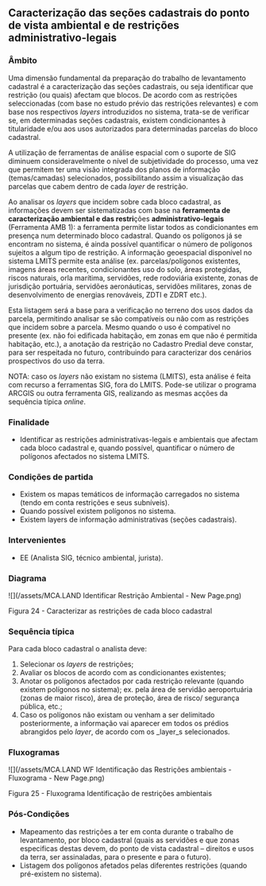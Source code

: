 ## Caracterização das seções cadastrais do ponto de vista ambiental e de restrições administrativo-legais

### Âmbito

Uma dimensão fundamental da preparação do trabalho de levantamento cadastral é a caracterização das seções cadastrais, ou seja identificar que restrição \(ou quais\) afectam que blocos. De acordo com as restrições seleccionadas \(com base no estudo prévio das restrições relevantes\) e com base nos respectivos _layers_ introduzidos no sistema, trata-se de verificar se, em determinadas seções cadastrais, existem condicionantes à titularidade e/ou aos usos autorizados para determinadas parcelas do bloco cadastral.

A utilização de ferramentas de análise espacial com o suporte de SIG diminuem consideravelmente o nível de subjetividade do processo, uma vez que permitem ter uma visão integrada dos planos de informação \(temas/camadas\) selecionados, possibilitando assim a visualização das parcelas que cabem dentro de cada _layer_ de restrição.

Ao analisar os _layers_ que incidem sobre cada bloco cadastral, as informações devem ser sistematizadas com base na **ferramenta de caracterização ambiental e das restri**ções **administrativo-legais** \(Ferramenta AMB 1\): a ferramenta permite listar todos as condicionantes em presença num determinado bloco cadastral. Quando os polígonos já se encontram no sistema, é ainda possível quantificar o número de polígonos sujeitos a algum tipo de restrição. A informação geoespacial disponível no sistema LMITS permite esta análise \(ex. parcelas/polígonos existentes, imagens áreas recentes, condicionantes uso do solo, áreas protegidas, riscos naturais, orla marítima, servidões, rede rodoviária existente, zonas de jurisdição portuária, servidões aeronáuticas, servidões militares, zonas de desenvolvimento de energias renováveis, ZDTI e ZDRT etc.\).

Esta listagem será a base para a verificação no terreno dos usos dados da parcela, permitindo analisar se são compatíveis ou não com as restrições que incidem sobre a parcela. Mesmo quando o uso é compatível no presente \(ex. não foi edificada habitação, em zonas em que não é permitida habitação, etc.\), a anotação da restrição no Cadastro Predial deve constar, para ser respeitada no futuro, contribuindo para caracterizar dos cenários prospectivos do uso da terra.

NOTA: caso os _layers_ não existam no sistema \(LMITS\), esta análise é feita com recurso a ferramentas SIG, fora do LMITS. Pode-se utilizar o programa ARCGIS ou outra ferramenta GIS, realizando as mesmas acções da sequência típica _online_.

### Finalidade

* Identificar as restrições administrativas-legais e ambientais que afectam cada bloco cadastral e, quando possível, quantificar o número de polígonos afectados no sistema LMITS.

### Condições de partida

* Existem os mapas temáticos de informação carregados no sistema \(tendo em conta restrições e seus subníveis\).
* Quando possível existem polígonos no sistema.
* Existem layers de informação administrativas \(seções cadastrais\).

### Intervenientes

* EE \(Analista SIG, técnico ambiental, jurista\).

### Diagrama

![](/assets/MCA.LAND Identificar Restrição Ambiental - New Page.png)

Figura 24 - Caracterizar as restrições de cada bloco cadastral

### Sequência típica

Para cada bloco cadastral o analista deve:

1. Selecionar os _layers_ de restrições;
2. Avaliar os blocos de acordo com as condicionantes existentes;
3. Anotar os polígonos afectados por cada restrição relevante \(quando existem polígonos no sistema\); ex. pela área de servidão aeroportuária \(zonas de maior risco\), área de proteção, área de risco/ segurança pública, etc.;
4. Caso os polígonos não existam ou venham a ser delimitado posteriormente, a informação vai aparecer em todos os prédios abrangidos pelo _layer_, de acordo com os \_layer\_s selecionados.

### Fluxogramas

![](/assets/MCA.LAND WF Identificação das Restrições ambientais - Fluxograma - New Page.png)

Figura 25 - Fluxograma Identificação de restrições ambientais

### Pós-Condições

* Mapeamento das restrições a ter em conta durante o trabalho de levantamento, por bloco cadastral \(quais as servidões e que zonas especificas destas devem, do ponto de vista cadastral – direitos e usos da terra, ser assinaladas, para o presente e para o futuro\).
* Listagem dos polígonos afetados pelas diferentes restrições \(quando pré-existem no sistema\).



